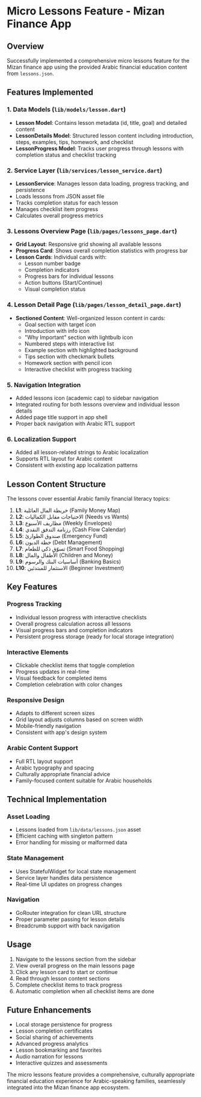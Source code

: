 # Micro Lessons Feature - Mizan Finance App

## Overview
Successfully implemented a comprehensive micro lessons feature for the Mizan finance app using the provided Arabic financial education content from `lessons.json`.

## Features Implemented

### 1. Data Models (`lib/models/lesson.dart`)
- **Lesson Model**: Contains lesson metadata (id, title, goal) and detailed content
- **LessonDetails Model**: Structured lesson content including introduction, steps, examples, tips, homework, and checklist
- **LessonProgress Model**: Tracks user progress through lessons with completion status and checklist tracking

### 2. Service Layer (`lib/services/lesson_service.dart`)
- **LessonService**: Manages lesson data loading, progress tracking, and persistence
- Loads lessons from JSON asset file
- Tracks completion status for each lesson
- Manages checklist item progress
- Calculates overall progress metrics

### 3. Lessons Overview Page (`lib/pages/lessons_page.dart`)
- **Grid Layout**: Responsive grid showing all available lessons
- **Progress Card**: Shows overall completion statistics with progress bar
- **Lesson Cards**: Individual cards with:
  - Lesson number badge
  - Completion indicators
  - Progress bars for individual lessons
  - Action buttons (Start/Continue)
  - Visual completion status

### 4. Lesson Detail Page (`lib/pages/lesson_detail_page.dart`)
- **Sectioned Content**: Well-organized lesson content in cards:
  - Goal section with target icon
  - Introduction with info icon
  - "Why Important" section with lightbulb icon
  - Numbered steps with interactive list
  - Example section with highlighted background
  - Tips section with checkmark bullets
  - Homework section with pencil icon
  - Interactive checklist with progress tracking

### 5. Navigation Integration
- Added lessons icon (academic cap) to sidebar navigation
- Integrated routing for both lessons overview and individual lesson details
- Added page title support in app shell
- Proper back navigation with Arabic RTL support

### 6. Localization Support
- Added all lesson-related strings to Arabic localization
- Supports RTL layout for Arabic content
- Consistent with existing app localization patterns

## Lesson Content Structure
The lessons cover essential Arabic family financial literacy topics:

1. **L1**: خريطة المال العائلية (Family Money Map)
2. **L2**: الاحتياجات مقابل الكماليات (Needs vs Wants)
3. **L3**: مظاريف الأسبوع (Weekly Envelopes)
4. **L4**: رزنامة التدفق النقدي (Cash Flow Calendar)
5. **L5**: صندوق الطوارئ (Emergency Fund)
6. **L6**: خطة الديون (Debt Management)
7. **L7**: تسوّق ذكي للطعام (Smart Food Shopping)
8. **L8**: الأطفال والمال (Children and Money)
9. **L9**: أساسيات البنك والرسوم (Banking Basics)
10. **L10**: الاستثمار للمبتدئين (Beginner Investment)

## Key Features

### Progress Tracking
- Individual lesson progress with interactive checklists
- Overall progress calculation across all lessons
- Visual progress bars and completion indicators
- Persistent progress storage (ready for local storage integration)

### Interactive Elements
- Clickable checklist items that toggle completion
- Progress updates in real-time
- Visual feedback for completed items
- Completion celebration with color changes

### Responsive Design
- Adapts to different screen sizes
- Grid layout adjusts columns based on screen width
- Mobile-friendly navigation
- Consistent with app's design system

### Arabic Content Support
- Full RTL layout support
- Arabic typography and spacing
- Culturally appropriate financial advice
- Family-focused content suitable for Arabic households

## Technical Implementation

### Asset Loading
- Lessons loaded from `lib/data/lessons.json` asset
- Efficient caching with singleton pattern
- Error handling for missing or malformed data

### State Management
- Uses StatefulWidget for local state management
- Service layer handles data persistence
- Real-time UI updates on progress changes

### Navigation
- GoRouter integration for clean URL structure
- Proper parameter passing for lesson details
- Breadcrumb support with back navigation

## Usage
1. Navigate to the lessons section from the sidebar
2. View overall progress on the main lessons page
3. Click any lesson card to start or continue
4. Read through lesson content sections
5. Complete checklist items to track progress
6. Automatic completion when all checklist items are done

## Future Enhancements
- Local storage persistence for progress
- Lesson completion certificates
- Social sharing of achievements
- Advanced progress analytics
- Lesson bookmarking and favorites
- Audio narration for lessons
- Interactive quizzes and assessments

The micro lessons feature provides a comprehensive, culturally appropriate financial education experience for Arabic-speaking families, seamlessly integrated into the Mizan finance app ecosystem.
